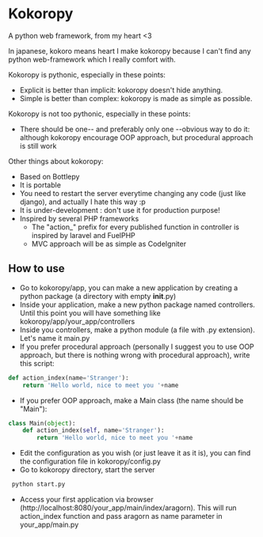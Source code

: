 Kokoropy
=========

A python web framework, from my heart <3

In japanese, kokoro means heart
I make kokoropy because I can't find any python web-framework which I really comfort with.

Kokoropy is pythonic, especially in these points:
* Explicit is better than implicit: kokoropy doesn't hide anything. 
* Simple is better than complex: kokoropy is made as simple as possible. 

Kokoropy is not too pythonic, especially in these points:
* There should be one-- and preferably only one --obvious way to do it: although kokoropy encourage OOP approach, but procedural approach is still work

Other things about kokoropy:

* Based on Bottlepy
* It is portable
* You need to restart the server everytime changing any code (just like django), and actually I hate this way :p
* It is under-development : don\'t use it for production purpose!
* Inspired by several PHP frameworks
	- The "action_" prefix for every published function in controller is inspired by laravel and FuelPHP
	- MVC approach will be as simple as CodeIgniter

How to use
--------------

* Go to kokoropy/app, you can make a new application by creating a python package (a directory with empty __init__.py)
* Inside your application, make a new python package named controllers. Until this point you will have something like kokoropy/app/your_app/controllers
* Inside you controllers, make a python module (a file with .py extension). Let's name it main.py
* If you prefer procedural approach (personally I suggest you to use OOP approach, but there is nothing wrong with procedural approach), write this script:

```python
def action_index(name='Stranger'):
    return 'Hello world, nice to meet you '+name
```

* If you prefer OOP approach, make a Main class (the name should be \"Main\"):

```python
class Main(object):
    def action_index(self, name='Stranger'):
        return 'Hello world, nice to meet you '+name
```

* Edit the configuration as you wish (or just leave it as it is), you can find the configuration file in kokoropy/config.py
* Go to kokoropy directory, start the server 

```python
 python start.py
```

* Access your first application via browser (http://localhost:8080/your_app/main/index/aragorn).
  This will run action_index function and pass aragorn as name parameter in your_app/main.py
